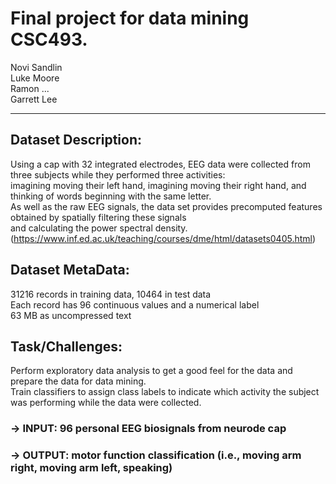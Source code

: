 # Final project for data mining CSC493.
Novi Sandlin  
Luke Moore  
Ramon ...  
Garrett Lee  

----------------------------------------------------------------------------------------------------------------------------

## Dataset Description:  
Using a cap with 32 integrated electrodes, EEG data were collected from three subjects while they performed three activities:  
imagining moving their left hand, imagining moving their right hand, and thinking of words beginning with the same letter.  
As well as the raw EEG signals, the data set provides precomputed features obtained by spatially filtering these signals   
and calculating the power spectral density.
(https://www.inf.ed.ac.uk/teaching/courses/dme/html/datasets0405.html)

## Dataset MetaData:  
31216 records in training data, 10464 in test data  
Each record has 96 continuous values and a numerical label  
63 MB as uncompressed text  

## Task/Challenges:
Perform exploratory data analysis to get a good feel for the data and prepare the data for data mining.   
Train classifiers to assign class labels to indicate which activity the subject was performing while the data were collected.  

### -> INPUT: 96 personal EEG biosignals from neurode cap    
### -> OUTPUT: motor function classification (i.e., moving arm right, moving arm left, speaking) 
